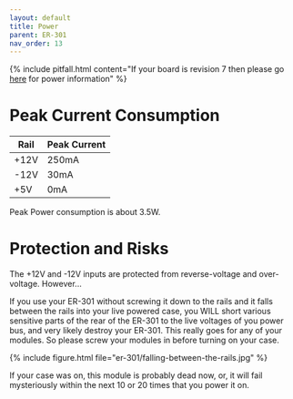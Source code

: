 ```yaml
---
layout: default
title: Power
parent: ER-301
nav_order: 13
---
```


{% include pitfall.html
content="If your board is revision 7 then please go [here](power-rev7) for power information"
%}

# Peak Current Consumption 

|Rail|Peak Current|
|---|---|
|+12V|250mA|
|-12V|30mA|
|+5V|0mA|

Peak Power consumption is about 3.5W.

# Protection and Risks 

The +12V and -12V inputs are protected from reverse-voltage and over-voltage.  However...

If you use your ER-301 without screwing it down to the rails and it falls between the rails into your live powered case, you WILL short various sensitive parts of the rear of the ER-301 to the live voltages of you power bus, and very likely destroy your ER-301.  This really goes for any of your modules.  So please screw your modules in before turning on your case.

{% include figure.html
file="er-301/falling-between-the-rails.jpg"
%}

If your case was on, this module is probably dead now, or, it will fail mysteriously within the next 10 or 20 times that you power it on.
